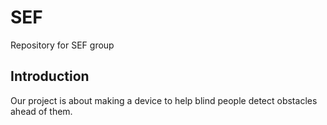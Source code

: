 # SEF
Repository for SEF group

## Introduction
Our project is about making a device to help blind people detect obstacles ahead of them.
